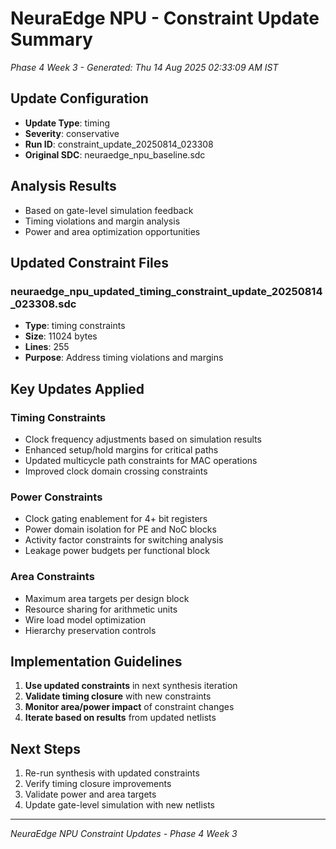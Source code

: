 # NeuraEdge NPU - Constraint Update Summary
*Phase 4 Week 3 - Generated: Thu 14 Aug 2025 02:33:09 AM IST*

## Update Configuration
- **Update Type**: timing
- **Severity**: conservative
- **Run ID**: constraint_update_20250814_023308
- **Original SDC**: neuraedge_npu_baseline.sdc

## Analysis Results
- Based on gate-level simulation feedback
- Timing violations and margin analysis
- Power and area optimization opportunities

## Updated Constraint Files

### neuraedge_npu_updated_timing_constraint_update_20250814_023308.sdc
- **Type**: timing constraints
- **Size**: 11024 bytes
- **Lines**: 255
- **Purpose**: Address timing violations and margins

## Key Updates Applied

### Timing Constraints
- Clock frequency adjustments based on simulation results
- Enhanced setup/hold margins for critical paths
- Updated multicycle path constraints for MAC operations
- Improved clock domain crossing constraints

### Power Constraints  
- Clock gating enablement for 4+ bit registers
- Power domain isolation for PE and NoC blocks
- Activity factor constraints for switching analysis
- Leakage power budgets per functional block

### Area Constraints
- Maximum area targets per design block
- Resource sharing for arithmetic units
- Wire load model optimization
- Hierarchy preservation controls

## Implementation Guidelines
1. **Use updated constraints** in next synthesis iteration
2. **Validate timing closure** with new constraints
3. **Monitor area/power impact** of constraint changes
4. **Iterate based on results** from updated netlists

## Next Steps
1. Re-run synthesis with updated constraints
2. Verify timing closure improvements
3. Validate power and area targets
4. Update gate-level simulation with new netlists

---
*NeuraEdge NPU Constraint Updates - Phase 4 Week 3*
